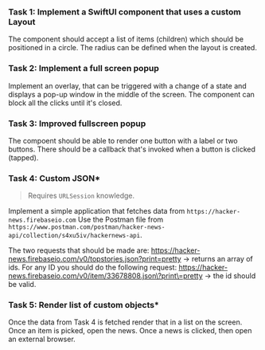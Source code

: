 ### Task 1: **Implement a SwiftUI component that uses a custom Layout**

The component should accept a list of items (children) which should be positioned in a circle.
The radius can be defined when the layout is created.

### Task 2: **Implement a full screen popup**

Implement an overlay, that can be triggered with a change of a state and displays a pop-up window in the middle of the screen.
The component can block all the clicks until it's closed.

### Task 3: **Improved fullscreen popup**

The compoent should be able to render one button with a label or two buttons.
There should be a callback that's invoked when a button is clicked (tapped).

### Task 4: **Custom JSON***

> Requires `URLSession` knowledge.

Implement a simple application that fetches data from `https://hacker-news.firebaseio.com`
Use the Postman file from `https://www.postman.com/postman/hacker-news-api/collection/s4xu5iv/hackernews-api`.

The two requests that should be made are:
https://hacker-news.firebaseio.com/v0/topstories.json?print=pretty -> returns an array of ids.
For any ID you should do the following request:
https://hacker-news.firebaseio.com/v0/item/33678808.json\?print\=pretty -> the id should be valid.

### Task 5: **Render list of custom objects***

Once the data from Task 4 is fetched render that in a list on the screen. 
Once an item is picked, open the news. 
Once a news is clicked, then open an external browser. 